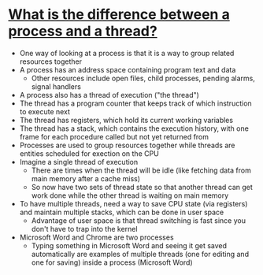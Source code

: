# [What is the difference between a process and a thread?](https://stackoverflow.com/questions/200469/what-is-the-difference-between-a-process-and-a-thread)

* One way of looking at a process is that it is a way to group related resources together
* A process has an address space containing program text and data
  * Other resources include open files, child processes, pending alarms, signal handlers
* A process also has a thread of execution ("the thread")
* The thread has a program counter that keeps track of which instruction to execute next
* The thread has registers, which hold its current working variables
* The thread has a stack, which contains the execution history, with one frame for each procedure called but not yet returned from
* Processes are used to group resources together while threads are entities scheduled for exection on the CPU
* Imagine a single thread of execution
  * There are times when the thread will be idle (like fetching data from main memory after a cache miss)
  * So now have two sets of thread state so that another thread can get work done while the other thread is waiting on main memory
* To have multiple threads, need a way to save CPU state (via registers) and maintain multiple stacks, which can be done in user space
  * Advantage of user space is that thread switching is fast since you don't have to trap into the kernel
* Microsoft Word and Chrome are two processes
  * Typing something in Microsoft Word and seeing it get saved automatically are examples of multiple threads (one for editing and one for saving) inside a process (Microsoft Word)
